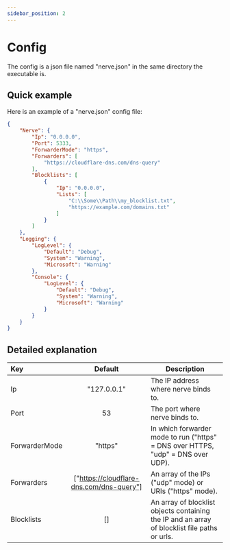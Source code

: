 ```yaml
---
sidebar_position: 2
---
```


# Config

The config is a json file named "nerve.json" in the same directory the executable is.

## Quick example

Here is an example of a "nerve.json" config file:

```json
{
    "Nerve": {
        "Ip": "0.0.0.0",
        "Port": 5333,
        "ForwarderMode": "https",
        "Forwarders": [
            "https://cloudflare-dns.com/dns-query"
        ],
        "Blocklists": [
            {
                "Ip": "0.0.0.0",
                "Lists": [
                    "C:\\Some\\Path\\my_blocklist.txt",
                    "https://example.com/domains.txt"
                ]
            }
        ]
    },
    "Logging": {
        "LogLevel": {
            "Default": "Debug",
            "System": "Warning",
            "Microsoft": "Warning"
        },
        "Console": {
            "LogLevel": {
                "Default": "Debug",
                "System": "Warning",
                "Microsoft": "Warning"
            }
        }
    }
}
```

## Detailed explanation

| Key | Default  | Description  |
|:---|:---:|---|
| Ip | "127.0.0.1"  | The IP address where nerve binds to. |
| Port | 53 | The port where nerve binds to.  |
| ForwarderMode | "https" | In which forwarder mode to run ("https" = DNS over HTTPS, "udp" = DNS over UDP). |
| Forwarders | ["https://cloudflare-dns.com/dns-query"] | An array of the IPs ("udp" mode) or URIs ("https" mode). |
| Blocklists | [] | An array of blocklist objects containing the IP and an array of blocklist file paths or urls. |
